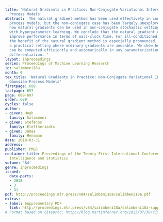 ```yaml
---
title: 'Natural Gradients in Practice: Non-Conjugate Variational Inference in Gaussian
  Process Models'
abstract: 'The natural gradient method has been used effectively in conjugate Gaussian
  process models, but the non-conjugate case has been largely unexplored. We examine
  how natural gradients can be used in non-conjugate stochastic settings, together
  with hyperparameter learning. We conclude that the natural gradient can significantly
  improve performance in terms of wall-clock time. For ill-conditioned posteriors
  the benefit of the natural gradient method is especially pronounced, and we demonstrate
  a practical setting where ordinary gradients are unusable. We show how natural gradients
  can be computed efficiently and automatically in any parameterization, using automatic
  differentiation. '
layout: inproceedings
series: Proceedings of Machine Learning Research
id: salimbeni18a
month: 0
tex_title: 'Natural Gradients in Practice: Non-Conjugate Variational Inference in
  Gaussian Process Models'
firstpage: 689
lastpage: 697
page: 689-697
order: 689
cycles: false
author:
- given: Hugh
  family: Salimbeni
- given: Stefanos
  family: Eleftheriadis
- given: James
  family: Hensman
date: 2018-03-31
address: 
publisher: PMLR
container-title: Proceedings of the Twenty-First International Conference on Artificial
  Intelligence and Statistics
volume: '84'
genre: inproceedings
issued:
  date-parts:
  - 2018
  - 3
  - 31
pdf: http://proceedings.mlr.press/v84/salimbeni18a/salimbeni18a.pdf
extras:
- label: Supplementary PDF
  link: http://proceedings.mlr.press/v84/salimbeni18a/salimbeni18a-supp.pdf
# Format based on citeproc: http://blog.martinfenner.org/2013/07/30/citeproc-yaml-for-bibliographies/
---
```

